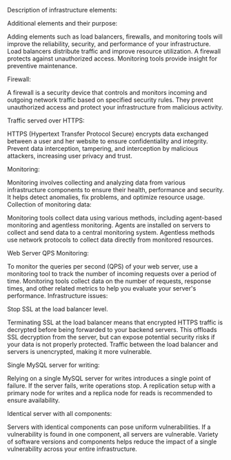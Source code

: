 Description of infrastructure elements:

Additional elements and their purpose:

Adding elements such as load balancers, firewalls, and monitoring tools will improve the reliability, security, and performance of your infrastructure. Load balancers distribute traffic and improve resource utilization. A firewall protects against unauthorized access. Monitoring tools provide insight for preventive maintenance.

Firewall:

A firewall is a security device that controls and monitors incoming and outgoing network traffic based on specified security rules. They prevent unauthorized access and protect your infrastructure from malicious activity.

Traffic served over HTTPS:

HTTPS (Hypertext Transfer Protocol Secure) encrypts data exchanged between a user and her website to ensure confidentiality and integrity. Prevent data interception, tampering, and interception by malicious attackers, increasing user privacy and trust.

Monitoring:

Monitoring involves collecting and analyzing data from various infrastructure components to ensure their health, performance and security. It helps detect anomalies, fix problems, and optimize resource usage. Collection of monitoring data:

Monitoring tools collect data using various methods, including agent-based monitoring and agentless monitoring. Agents are installed on servers to collect and send data to a central monitoring system. Agentless methods use network protocols to collect data directly from monitored resources.

Web Server QPS Monitoring:

To monitor the queries per second (QPS) of your web server, use a monitoring tool to track the number of incoming requests over a period of time. Monitoring tools collect data on the number of requests, response times, and other related metrics to help you evaluate your server's performance. Infrastructure issues:

Stop SSL at the load balancer level.

Terminating SSL at the load balancer means that encrypted HTTPS traffic is decrypted before being forwarded to your backend servers. This offloads SSL decryption from the server, but can expose potential security risks if your data is not properly protected. Traffic between the load balancer and servers is unencrypted, making it more vulnerable.

Single MySQL server for writing:

Relying on a single MySQL server for writes introduces a single point of failure. If the server fails, write operations stop. A replication setup with a primary node for writes and a replica node for reads is recommended to ensure availability.

Identical server with all components:

Servers with identical components can pose uniform vulnerabilities. If a vulnerability is found in one component, all servers are vulnerable. Variety of software versions and components helps reduce the impact of a single vulnerability across your entire infrastructure.

